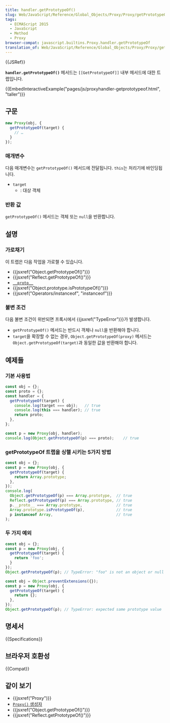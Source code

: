 ```yaml
---
title: handler.getPrototypeOf()
slug: Web/JavaScript/Reference/Global_Objects/Proxy/Proxy/getPrototypeOf
tags:
  - ECMAScript 2015
  - JavaScript
  - Method
  - Proxy
browser-compat: javascript.builtins.Proxy.handler.getPrototypeOf
translation_of: Web/JavaScript/Reference/Global_Objects/Proxy/Proxy/getPrototypeOf
---
```


{{JSRef}}

**`handler.getPrototypeOf()`** 메서드는 `[[GetPrototypeOf]]` 내부 메서드에 대한 트랩입니다.

{{EmbedInteractiveExample("pages/js/proxyhandler-getprototypeof.html", "taller")}}

## 구문

```js
new Proxy(obj, {
  getPrototypeOf(target) {
    // …
  }
});
```

### 매개변수

다음 매개변수는 `getPrototypeOf()` 메서드에 전달됩니다. `this`는 처리기에 바인딩됩니다.

- `target`
  - : 대상 객체

### 반환 값

`getPrototypeOf()` 메서드는 객체 또는 `null`을 반환합니다.

## 설명

### 가로채기

이 트랩은 다음 작업을 가로챌 수 있습니다.

- {{jsxref("Object.getPrototypeOf()")}}
- {{jsxref("Reflect.getPrototypeOf()")}}
- [`__proto__`](/ko/docs/Web/JavaScript/Reference/Global_Objects/Object/proto)
- {{jsxref("Object.prototype.isPrototypeOf()")}}
- {{jsxref("Operators/instanceof", "instanceof")}}

### 불변 조건

다음 불변 조건이 위반되면 프록시에서 {{jsxref("TypeError")}}가 발생합니다.

- `getPrototypeOf()` 메서드는 반드시 객체나 `null`을 반환해야 합니다.
- `target`을 확장할 수 없는 경우, `Object.getPrototypeOf(proxy)` 메서드는 `Object.getPrototypeOf(target)`과 동일한 값을 반환해야 합니다.

## 예제들

### 기본 사용법

```js
const obj = {};
const proto = {};
const handler = {
  getPrototypeOf(target) {
    console.log(target === obj);   // true
    console.log(this === handler); // true
    return proto;
  },
};

const p = new Proxy(obj, handler);
console.log(Object.getPrototypeOf(p) === proto);    // true
```

### getPrototypeOf 트랩을 싱핼 시키는 5가지 방법

```js
const obj = {};
const p = new Proxy(obj, {
  getPrototypeOf(target) {
    return Array.prototype;
  },
});
console.log(
  Object.getPrototypeOf(p) === Array.prototype,  // true
  Reflect.getPrototypeOf(p) === Array.prototype, // true
  p.__proto__ === Array.prototype,               // true
  Array.prototype.isPrototypeOf(p),              // true
  p instanceof Array,                            // true
);
```

### 두 가지 예외

```js example-bad
const obj = {};
const p = new Proxy(obj, {
  getPrototypeOf(target) {
    return 'foo';
  }
});
Object.getPrototypeOf(p); // TypeError: "foo" is not an object or null

const obj = Object.preventExtensions({});
const p = new Proxy(obj, {
  getPrototypeOf(target) {
    return {};
  },
});
Object.getPrototypeOf(p); // TypeError: expected same prototype value
```

## 명세서

{{Specifications}}

## 브라우저 호환성

{{Compat}}

## 같이 보기

- {{jsxref("Proxy")}}
- [`Proxy()` 생성자](/ko/docs/Web/JavaScript/Reference/Global_Objects/Proxy/Proxy)
- {{jsxref("Object.getPrototypeOf()")}}
- {{jsxref("Reflect.getPrototypeOf()")}}
